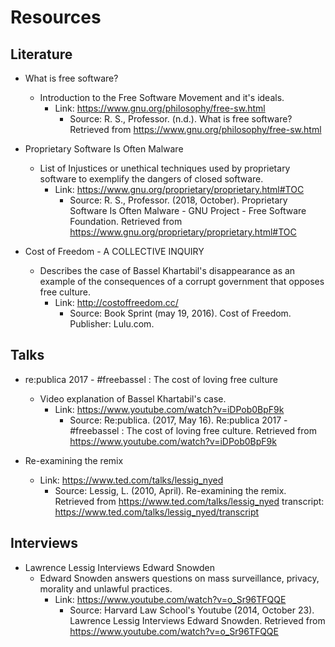 # Resources

<!--
* NAME
	* DESCRIPTION
		* Link:	URL
			* Source: APA
-->

## Literature

* What is free software?
	* Introduction to the Free Software Movement and it's ideals.
		* Link:	https://www.gnu.org/philosophy/free-sw.html
			* Source: R. S., Professor. (n.d.). What is free software? Retrieved from https://www.gnu.org/philosophy/free-sw.html

* Proprietary Software Is Often Malware
	* List of Injustices or unethical techniques used by proprietary software to exemplify the dangers of closed software.
		* Link:	https://www.gnu.org/proprietary/proprietary.html#TOC
			* Source: R. S., Professor. (2018, October). Proprietary Software Is Often Malware - GNU Project - Free Software Foundation. Retrieved from https://www.gnu.org/proprietary/proprietary.html#TOC


* Cost of Freedom - A COLLECTIVE INQUIRY
	* Describes the case of Bassel Khartabil's disappearance as an example of the consequences of a corrupt government that opposes free culture.
		* Link:	http://costoffreedom.cc/
			* Source: Book Sprint (may 19, 2016). Cost of Freedom. Publisher: Lulu.com.



## Talks

* re:publica 2017 - #freebassel : The cost of loving free culture
	* Video explanation of Bassel Khartabil's case.
		* Link:	https://www.youtube.com/watch?v=iDPob0BpF9k
			* Source: Re:publica. (2017, May 16). Re:publica 2017 - #freebassel : The cost of loving free culture. Retrieved from https://www.youtube.com/watch?v=iDPob0BpF9k


* Re-examining the remix
	* Link:	https://www.ted.com/talks/lessig_nyed
		* Source: Lessig, L. (2010, April). Re-examining the remix. Retrieved from https://www.ted.com/talks/lessig_nyed
				  transcript: https://www.ted.com/talks/lessig_nyed/transcript

## Interviews

* Lawrence Lessig Interviews Edward Snowden
	* Edward Snowden answers questions on mass surveillance, privacy, morality and unlawful practices.
		* Link:	https://www.youtube.com/watch?v=o_Sr96TFQQE
			* Source: Harvard Law School's Youtube (2014, October 23). Lawrence Lessig Interviews Edward Snowden. Retrieved from https://www.youtube.com/watch?v=o_Sr96TFQQE